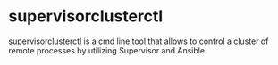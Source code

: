 supervisorclusterctl
====================

supervisorclusterctl is a cmd line tool that allows to control a cluster of remote processes by utilizing Supervisor and Ansible.

